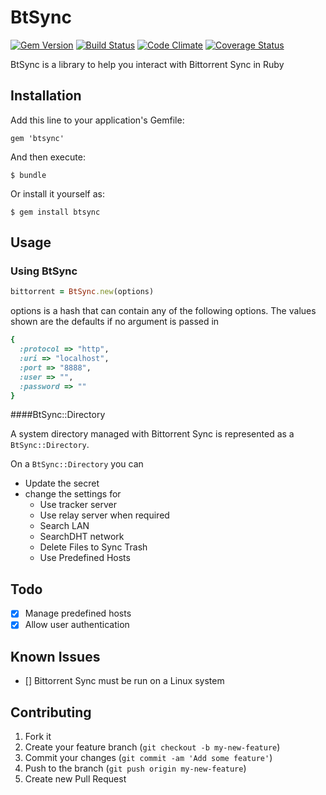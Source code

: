 # BtSync

[![Gem Version](https://badge.fury.io/rb/BtSync.png)](http://badge.fury.io/rb/BtSync)
[![Build Status](https://travis-ci.org/ChrisMacNaughton/BtSync.png?branch=master)](https://travis-ci.org/ChrisMacNaughton/BtSync)
[![Code Climate](https://codeclimate.com/github/ChrisMacNaughton/BtSync.png)](https://codeclimate.com/github/ChrisMacNaughton/BtSync)
[![Coverage Status](https://coveralls.io/repos/ChrisMacNaughton/BtSync/badge.png)](https://coveralls.io/r/ChrisMacNaughton/BtSync)

BtSync is a library to help you interact with Bittorrent Sync in Ruby

## Installation

Add this line to your application's Gemfile:

    gem 'btsync'

And then execute:

    $ bundle

Or install it yourself as:

    $ gem install btsync

## Usage

### Using BtSync

```ruby
bittorrent = BtSync.new(options)
```

options is a hash that can contain any of the following options.  The values shown are the defaults if no argument is passed in

```ruby
{
  :protocol => "http",
  :uri => "localhost",
  :port => "8888",
  :user => "",
  :password => ""
}
```

####BtSync::Directory

A system directory managed with Bittorrent Sync is represented as a ```BtSync::Directory```.

On a ```BtSync::Directory``` you can

- Update the secret
- change the settings for
  - Use tracker server
  - Use relay server when required
  - Search LAN
  - SearchDHT network
  - Delete Files to Sync Trash
  - Use Predefined Hosts

## Todo

- [x] Manage predefined hosts
- [x] Allow user authentication

## Known Issues

- [] Bittorrent Sync must be run on a Linux system

## Contributing

1. Fork it
2. Create your feature branch (`git checkout -b my-new-feature`)
3. Commit your changes (`git commit -am 'Add some feature'`)
4. Push to the branch (`git push origin my-new-feature`)
5. Create new Pull Request
